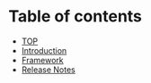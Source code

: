 # Table of contents

* [TOP](README.md)
* [Introduction](JA/v4.0-alpha/introduction.md)
* [Framework](JA/v4.0-alpha/framework.md)
* [Release Notes](releasenotes.md)
